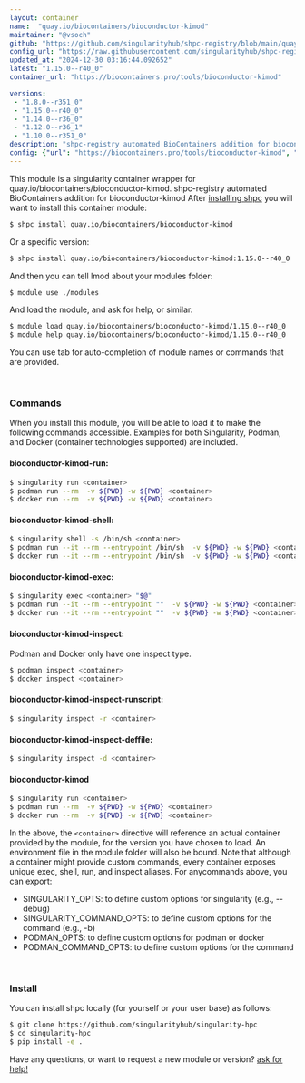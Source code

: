 ```yaml
---
layout: container
name:  "quay.io/biocontainers/bioconductor-kimod"
maintainer: "@vsoch"
github: "https://github.com/singularityhub/shpc-registry/blob/main/quay.io/biocontainers/bioconductor-kimod/container.yaml"
config_url: "https://raw.githubusercontent.com/singularityhub/shpc-registry/main/quay.io/biocontainers/bioconductor-kimod/container.yaml"
updated_at: "2024-12-30 03:16:44.092652"
latest: "1.15.0--r40_0"
container_url: "https://biocontainers.pro/tools/bioconductor-kimod"

versions:
 - "1.8.0--r351_0"
 - "1.15.0--r40_0"
 - "1.14.0--r36_0"
 - "1.12.0--r36_1"
 - "1.10.0--r351_0"
description: "shpc-registry automated BioContainers addition for bioconductor-kimod"
config: {"url": "https://biocontainers.pro/tools/bioconductor-kimod", "maintainer": "@vsoch", "description": "shpc-registry automated BioContainers addition for bioconductor-kimod", "latest": {"1.15.0--r40_0": "sha256:621ee0a4ceca20409a7d9c09d71fda39722f6172b55352d7e763737d685d8836"}, "tags": {"1.8.0--r351_0": "sha256:dec288df1090f703076c9ce884eae19d07d6ccec4cd96fd7c8af87ecf151d272", "1.15.0--r40_0": "sha256:621ee0a4ceca20409a7d9c09d71fda39722f6172b55352d7e763737d685d8836", "1.14.0--r36_0": "sha256:35b7f389d4fd71fff48d10cc560e009f714bd8697e5a730195cf4dd9d58c75e0", "1.12.0--r36_1": "sha256:43fa8825d556edad09f094b0fb78e46abf6a3b636e3313d1a57bbf0c3477da61", "1.10.0--r351_0": "sha256:7febb52d7d5bbbd4dfcf098f04b527d6a66442b449b5e0d5ecfa11cbeb156ce5"}, "docker": "quay.io/biocontainers/bioconductor-kimod"}
---
```


This module is a singularity container wrapper for quay.io/biocontainers/bioconductor-kimod.
shpc-registry automated BioContainers addition for bioconductor-kimod
After [installing shpc](#install) you will want to install this container module:


```bash
$ shpc install quay.io/biocontainers/bioconductor-kimod
```

Or a specific version:

```bash
$ shpc install quay.io/biocontainers/bioconductor-kimod:1.15.0--r40_0
```

And then you can tell lmod about your modules folder:

```bash
$ module use ./modules
```

And load the module, and ask for help, or similar.

```bash
$ module load quay.io/biocontainers/bioconductor-kimod/1.15.0--r40_0
$ module help quay.io/biocontainers/bioconductor-kimod/1.15.0--r40_0
```

You can use tab for auto-completion of module names or commands that are provided.

<br>

### Commands

When you install this module, you will be able to load it to make the following commands accessible.
Examples for both Singularity, Podman, and Docker (container technologies supported) are included.

#### bioconductor-kimod-run:

```bash
$ singularity run <container>
$ podman run --rm  -v ${PWD} -w ${PWD} <container>
$ docker run --rm  -v ${PWD} -w ${PWD} <container>
```

#### bioconductor-kimod-shell:

```bash
$ singularity shell -s /bin/sh <container>
$ podman run --it --rm --entrypoint /bin/sh  -v ${PWD} -w ${PWD} <container>
$ docker run --it --rm --entrypoint /bin/sh  -v ${PWD} -w ${PWD} <container>
```

#### bioconductor-kimod-exec:

```bash
$ singularity exec <container> "$@"
$ podman run --it --rm --entrypoint ""  -v ${PWD} -w ${PWD} <container> "$@"
$ docker run --it --rm --entrypoint ""  -v ${PWD} -w ${PWD} <container> "$@"
```

#### bioconductor-kimod-inspect:

Podman and Docker only have one inspect type.

```bash
$ podman inspect <container>
$ docker inspect <container>
```

#### bioconductor-kimod-inspect-runscript:

```bash
$ singularity inspect -r <container>
```

#### bioconductor-kimod-inspect-deffile:

```bash
$ singularity inspect -d <container>
```



#### bioconductor-kimod

```bash
$ singularity run <container>
$ podman run --rm  -v ${PWD} -w ${PWD} <container>
$ docker run --rm  -v ${PWD} -w ${PWD} <container>
```


In the above, the `<container>` directive will reference an actual container provided
by the module, for the version you have chosen to load. An environment file in the
module folder will also be bound. Note that although a container
might provide custom commands, every container exposes unique exec, shell, run, and
inspect aliases. For anycommands above, you can export:

 - SINGULARITY_OPTS: to define custom options for singularity (e.g., --debug)
 - SINGULARITY_COMMAND_OPTS: to define custom options for the command (e.g., -b)
 - PODMAN_OPTS: to define custom options for podman or docker
 - PODMAN_COMMAND_OPTS: to define custom options for the command

<br>

### Install

You can install shpc locally (for yourself or your user base) as follows:

```bash
$ git clone https://github.com/singularityhub/singularity-hpc
$ cd singularity-hpc
$ pip install -e .
```

Have any questions, or want to request a new module or version? [ask for help!](https://github.com/singularityhub/singularity-hpc/issues)